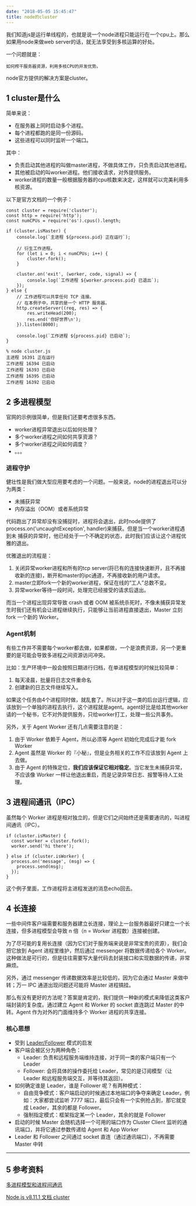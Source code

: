 ```yaml
---
date: "2018-05-05 15:45:47"
title: node的cluster
---
```


我们知道js是运行单线程的，也就是说一个node进程只能运行在一个cpu上。那么如果用node来做web server的话，就无法享受到多核运算的好处。

一个问题就是：

```
如何榨干服务器资源，利用多核CPU的并发优势。
```

node官方提供的解决方案是cluster。

## 1 cluster是什么

简单来说：

- 在服务器上同时启动多个进程。
- 每个进程都跑的是同一份源码。
- 这些进程可以同时监听一个端口。

其中：

- 负责启动其他进程的叫做master进程，不做具体工作，只负责启动其他进程。
- 其他被启动的叫worker进程。他们接收请求，对外提供服务。
- worker进程的数量一般根据服务器的cpu核数来决定，这样就可以完美利用多核资源。

以下是官方文档的一个例子：

```
const cluster = require('cluster');
const http = require('http');
const numCPUs = require('os').cpus().length;

if (cluster.isMaster) {
    console.log(`主进程 ${process.pid} 正在运行`);

    // 衍生工作进程。
    for (let i = 0; i < numCPUs; i++) {
        cluster.fork();
    }

    cluster.on('exit', (worker, code, signal) => {
        console.log(`工作进程 ${worker.process.pid} 已退出`);
    });
} else {
    // 工作进程可以共享任何 TCP 连接。
    // 在本例子中，共享的是一个 HTTP 服务器。
    http.createServer((req, res) => {
        res.writeHead(200);
        res.end('你好世界\n');
    }).listen(8000);

    console.log(`工作进程 ${process.pid} 已启动`);
}
```

```
% node cluster.js
主进程 16391 正在运行
工作进程 16394 已启动
工作进程 16393 已启动
工作进程 16395 已启动
工作进程 16392 已启动
```

## 2 多进程模型

官网的示例很简单，但是我们还要考虑很多东西。

- worker进程异常退出以后如何处理？
- 多个worker进程之间如何共享资源？
- 多个worker进程之间如何调度？
- 。。。

### 进程守护

健壮性是我们做大型应用要考虑的一个问题。一般来说，node的进程退出可以分为两类：

- 未捕获异常
- 内存溢出（OOM）或者系统异常

代码跑出了异常却没有没捕捉时，进程将会退出，此时node提供了process.on('uncaughtException', handler)来捕获。但是当一个worker进程遇到未 捕获的异常时，他已经处于一个不确定的状态，此时我们应该让这个进程优雅的退出。

优雅退出的流程是：

1. 关闭异常worker进程和所有的tcp server(将已有的连接快速断开，且不再接收新的连接)，断开和master的ipc通道，不再接收新的用户请求。
2. master立即fork一个新的worker进程，保证在线的“工人”总数不变。
3. 异常worker等待一段时间，处理完已经接受的请求后退出。

而当一个进程出现异常导致 crash 或者 OOM 被系统杀死时，不像未捕获异常发生时我们还有机会让进程继续执行，只能够让当前进程直接退出，Master 立刻 fork 一个新的 Worker。

### Agent机制

有些工作并不需要每个worker都去做，如果都做，一个是浪费资源，另一个更重要的是可能会导致多进程之间资源访问冲突。

比如：生产环境中一般会按照日期进行归档，在单进程模型的时候比较简单：

1. 每天凌晨，批量将日志文件重命名
2. 创建新的日志文件继续写入。

如果这个任务由4个进程同时做，就乱套了。所以对于这一类的后台运行逻辑，应该放到一个单独的进程去执行，这个进程就是agent。agent好比是给其他worker请的一个秘书，它不对外提供服务，只给worker打工，处理一些公共事务。

另外，关于 Agent Worker 还有几点需要注意的是：

1. 由于 Worker 依赖于 Agent，所以必须等 Agent 初始化完成后才能 fork Worker
2. Agent 虽然是 Worker 的『小秘』，但是业务相关的工作不应该放到 Agent 上去做。
3. 由于 Agent 的特殊定位，**我们应该保证它相对稳定**。当它发生未捕获异常，不应该像 Worker 一样让他退出重启，而是记录异常日志、报警等待人工处理。

## 3 进程间通讯（IPC）

虽然每个 Worker 进程是相对独立的，但是它们之间始终还是需要通讯的，叫进程间通讯（IPC）。

```
if (cluster.isMaster) {
  const worker = cluster.fork();
  worker.send('hi there');

} else if (cluster.isWorker) {
  process.on('message', (msg) => {
    process.send(msg);
  });
}
```

这个例子里面，工作进程将主进程发送的消息echo回去。

## 4 长连接

一些中间件客户端需要和服务器建立长连接，理论上一台服务器最好只建立一个长连接，但多进程模型会导致 n 倍（n = Worker 进程数）连接被创建。

为了尽可能的复用长连接（因为它们对于服务端来说是非常宝贵的资源），我们会把它放到 Agent 进程里维护，然后通过 messenger 将数据传递给各个 Worker。这种做法是可行的，但是往往需要写大量代码去封装接口和实现数据的传递，非常麻烦。

另外，通过 messenger 传递数据效率是比较低的，因为它会通过 Master 来做中转；万一 IPC 通道出现问题还可能将 Master 进程搞挂。

那么有没有更好的方法呢？答案是肯定的，我们提供一种新的模式来降低这类客户端封装的复杂度。通过建立 Agent 和 Worker 的 socket 直连跳过 Master 的中转。Agent 作为对外的门面维持多个 Worker 进程的共享连接。

### 核心思想

- 受到 [Leader/Follower](http://www.cs.wustl.edu/~schmidt/PDF/lf.pdf) 模式的启发
- 客户端会被区分为两种角色：
  - Leader: 负责和远程服务端维持连接，对于同一类的客户端只有一个 Leader
  - Follower: 会将具体的操作委托给 Leader，常见的是订阅模型（让 Leader 和远程服务端交互，并等待其返回）。
- 如何确定谁是 Leader，谁是 Follower 呢？有两种模式：
  - 自由竞争模式：客户端启动的时候通过本地端口的争夺来确定 Leader。例如：大家都尝试监听 7777 端口，最后只会有一个实例抢占到，那它就变成 Leader，其余的都是 Follower。
  - 强制指定模式：框架指定某一个 Leader，其余的就是 Follower
- 启动的时候 Master 会随机选择一个可用的端口作为 Cluster Client 监听的通讯端口，并将它通过参数传递给 Agent 和 App Worker
- Leader 和 Follower 之间通过 socket 直连（通过通讯端口），不再需要 Master 中转

---

## 5 参考资料

[多进程模型和进程间通讯](https://eggjs.org/zh-cn/core/cluster-and-ipc.html)

[Node.js v8.11.1 文档 cluster](http://nodejs.cn/api/cluster.html)
